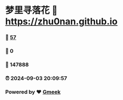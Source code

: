# 梦里寻落花 :link: https://zhu0nan.github.io 
### :page_facing_up: [57](https://zhu0nan.github.io/tag.html) 
### :speech_balloon: 0 
### :hibiscus: 147888 
### :alarm_clock: 2024-09-03 20:09:57 
### Powered by :heart: [Gmeek](https://github.com/Meekdai/Gmeek)
